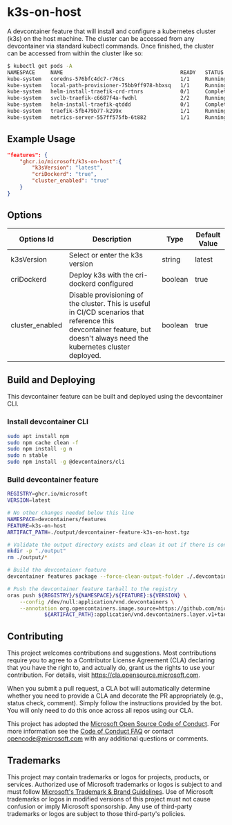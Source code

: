 # k3s-on-host

A devcontainer feature that will install and configure a kubernetes cluster (k3s) on the host machine.  The cluster can be accessed from any devcontainer via standard kubectl commands.  Once finished, the cluster can be accessed from within the cluster like so:

```bash
$ kubectl get pods -A
NAMESPACE     NAME                                      READY   STATUS      RESTARTS   AGE
kube-system   coredns-576bfc4dc7-r76cs                  1/1     Running     0          101m
kube-system   local-path-provisioner-75bb9ff978-hbxsq   1/1     Running     0          101m
kube-system   helm-install-traefik-crd-rtnrs            0/1     Completed   0          101m
kube-system   svclb-traefik-c6687f4a-fwdhl              2/2     Running     0          101m
kube-system   helm-install-traefik-qtddd                0/1     Completed   1          101m
kube-system   traefik-5fb479b77-k299x                   1/1     Running     0          101m
kube-system   metrics-server-557ff575fb-6t882           1/1     Running     0          101m
```

## Example Usage

```json
"features": {
    "ghcr.io/microsoft/k3s-on-host":{
        "k3sVersion": "latest",
        "criDockerd": "true",
        "cluster_enabled": "true"
    }
}
```

## Options

| Options Id | Description | Type | Default Value |
|-----|-----|-----|-----|
| k3sVersion | Select or enter the k3s version | string | latest |
| criDockerd | Deploy k3s with the cri-dockerd configured  | boolean | true |
| cluster_enabled | Disable provisioning of the cluster.  This is useful in CI/CD scenarios that reference this devcontainer feature, but doesn't always need the kubernetes cluster deployed.  | boolean | true |

## Build and Deploying

This devcontainer feature can be built and deployed using the devcontainer CLI.

### Install devcontainer CLI
```bash
sudo apt install npm
sudo npm cache clean -f
sudo npm install -g n
sudo n stable
sudo npm install -g @devcontainers/cli
```

### Build devcontainer feature
```bash
REGISTRY=ghcr.io/microsoft
VERSION=latest

# No other changes needed below this line
NAMESPACE=devcontainers/features
FEATURE=k3s-on-host
ARTIFACT_PATH=./output/devcontainer-feature-k3s-on-host.tgz

# Validate the output directory exists and clean it out if there is content already present
mkdir -p "./output"
rm ./output/*

# Build the devcontaienr feature
devcontainer features package --force-clean-output-folder ./.devcontainer/features --output-folder ./output

# Push the devcontainer feature tarball to the registry
oras push ${REGISTRY}/${NAMESPACE}/${FEATURE}:${VERSION} \
    --config /dev/null:application/vnd.devcontainers \
    --annotation org.opencontainers.image.source=https://github.com/microsoft/devcontainer-feature-k3s \
            ${ARTIFACT_PATH}:application/vnd.devcontainers.layer.v1+tar


```

## Contributing

This project welcomes contributions and suggestions.  Most contributions require you to agree to a
Contributor License Agreement (CLA) declaring that you have the right to, and actually do, grant us
the rights to use your contribution. For details, visit https://cla.opensource.microsoft.com.

When you submit a pull request, a CLA bot will automatically determine whether you need to provide
a CLA and decorate the PR appropriately (e.g., status check, comment). Simply follow the instructions
provided by the bot. You will only need to do this once across all repos using our CLA.

This project has adopted the [Microsoft Open Source Code of Conduct](https://opensource.microsoft.com/codeofconduct/).
For more information see the [Code of Conduct FAQ](https://opensource.microsoft.com/codeofconduct/faq/) or
contact [opencode@microsoft.com](mailto:opencode@microsoft.com) with any additional questions or comments.

## Trademarks

This project may contain trademarks or logos for projects, products, or services. Authorized use of Microsoft
trademarks or logos is subject to and must follow
[Microsoft's Trademark & Brand Guidelines](https://www.microsoft.com/en-us/legal/intellectualproperty/trademarks/usage/general).
Use of Microsoft trademarks or logos in modified versions of this project must not cause confusion or imply Microsoft sponsorship.
Any use of third-party trademarks or logos are subject to those third-party's policies.

